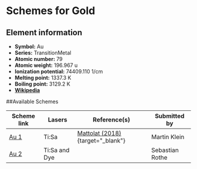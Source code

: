 # Schemes for Gold

## Element information

- **Symbol:** Au
- **Series:** TransitionMetal
- **Atomic number:** 79
- **Atomic weight:** 196.967 u
- **Ionization potential:** 74409.110 1/cm
- **Melting point:** 1337.3 K
- **Boiling point:** 3129.2 K
- [**Wikipedia**](https://en.wikipedia.org/wiki/Gold)

##Available Schemes

|       Scheme link       |    Lasers     |                                 Reference(s)                                  |  Submitted by   |
| ----------------------- | ------------- | ----------------------------------------------------------------------------- | --------------- |
| [Au 1](../au/au-001.md) | Ti:Sa         | [Mattolat (2018)](https://doi.org/10.25358/openscience-1003){target="_blank"} | Martin Klein    |
| [Au 2](../au/au-002.md) | Ti:Sa and Dye |                                                                               | Sebastian Rothe |
